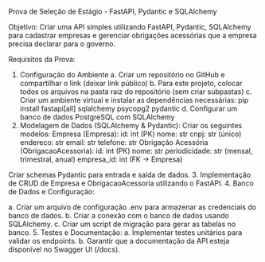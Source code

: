 Prova de Seleção de Estágio - FastAPI, Pydantic e SQLAlchemy

Objetivo:
Criar uma API simples utilizando FastAPI, Pydantic, SQLAlchemy para cadastrar
empresas e gerenciar obrigações acessórias que a empresa precisa declarar para o
governo.

Requisitos da Prova:
1. Configuração do Ambiente
a. Criar um repositório no GitHub e compartilhar o link (deixar link
público)
b. Para este projeto, colocar todos os arquivos na pasta raiz do
repositório (sem criar subpastas)
c. Criar um ambiente virtual e instalar as dependências necessárias: pip
install fastapi[all] sqlalchemy psycopg2 pydantic
d. Configurar um banco de dados PostgreSQL com SQLAlchemy
2. Modelagem de Dados (SQLAlchemy & Pydantic): Criar os seguintes modelos:
Empresa (Empresa):
id: int (PK)
nome: str
cnpj: str (único)
endereco: str
email: str
telefone: str
Obrigação Acessória (ObrigacaoAcessoria):
id: int (PK)
nome: str
periodicidade: str (mensal, trimestral, anual)
empresa_id: int (FK -> Empresa)

Criar schemas Pydantic para entrada e saída de dados.
3. Implementação de CRUD de Empresa e ObrigacaoAcessoria utilizando o
FastAPI.
4. Banco de Dados e Configuração:

a. Criar um arquivo de configuração .env para armazenar as credenciais
do banco de dados.
b. Criar a conexão com o banco de dados usando SQLAlchemy.
c. Criar um script de migração para gerar as tabelas no banco.
5. Testes e Documentação:
a. Implementar testes unitários para validar os endpoints.
b. Garantir que a documentação da API esteja disponível no Swagger UI
(/docs).
